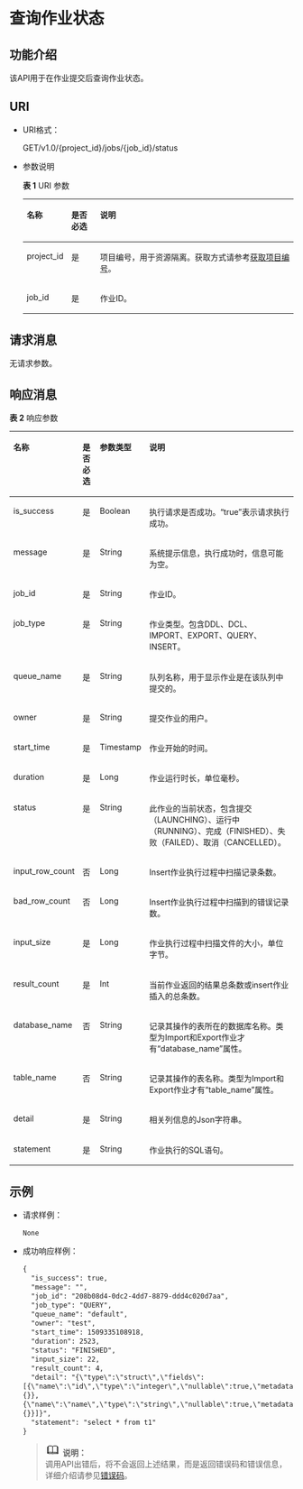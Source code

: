 # 查询作业状态<a name="dli_02_0021"></a>

## 功能介绍<a name="s496342c202f14ee79328ef1d402370a2"></a>

该API用于在作业提交后查询作业状态。

## URI<a name="s7b7722e9846948a786d2c664268e3089"></a>

-   URI格式：

    GET/v1.0/\{project\_id\}/jobs/\{job\_id\}/status


-   参数说明

    **表 1**  URI 参数

    <a name="zh-cn_topic_0069077810_table24315590"></a>
    <table><thead align="left"><tr id="zh-cn_topic_0069077810_row46073164"><th class="cellrowborder" valign="top" width="11%" id="mcps1.2.4.1.1"><p id="a8d97f8ce4ef844a98f45f8ad3d9785ad"><a name="a8d97f8ce4ef844a98f45f8ad3d9785ad"></a><a name="a8d97f8ce4ef844a98f45f8ad3d9785ad"></a>名称</p>
    </th>
    <th class="cellrowborder" valign="top" width="11%" id="mcps1.2.4.1.2"><p id="a1e25efb113014e3ab7d852b5785f1243"><a name="a1e25efb113014e3ab7d852b5785f1243"></a><a name="a1e25efb113014e3ab7d852b5785f1243"></a>是否必选</p>
    </th>
    <th class="cellrowborder" valign="top" width="78%" id="mcps1.2.4.1.3"><p id="ad2abe90beeaa4b18a1a527322bfec29b"><a name="ad2abe90beeaa4b18a1a527322bfec29b"></a><a name="ad2abe90beeaa4b18a1a527322bfec29b"></a>说明</p>
    </th>
    </tr>
    </thead>
    <tbody><tr id="row105081938174012"><td class="cellrowborder" valign="top" width="11%" headers="mcps1.2.4.1.1 "><p id="zh-cn_topic_0069077803_p43412436"><a name="zh-cn_topic_0069077803_p43412436"></a><a name="zh-cn_topic_0069077803_p43412436"></a>project_id</p>
    </td>
    <td class="cellrowborder" valign="top" width="11%" headers="mcps1.2.4.1.2 "><p id="zh-cn_topic_0069077803_p26746391"><a name="zh-cn_topic_0069077803_p26746391"></a><a name="zh-cn_topic_0069077803_p26746391"></a>是</p>
    </td>
    <td class="cellrowborder" valign="top" width="78%" headers="mcps1.2.4.1.3 "><p id="zh-cn_topic_0069077803_p18974100"><a name="zh-cn_topic_0069077803_p18974100"></a><a name="zh-cn_topic_0069077803_p18974100"></a>项目编号，用于资源隔离。获取方式请参考<a href="获取项目编号.md">获取项目编号</a>。</p>
    </td>
    </tr>
    <tr id="zh-cn_topic_0069077810_row23325002"><td class="cellrowborder" valign="top" width="11%" headers="mcps1.2.4.1.1 "><p id="zh-cn_topic_0069077810_p10277022"><a name="zh-cn_topic_0069077810_p10277022"></a><a name="zh-cn_topic_0069077810_p10277022"></a>job_id</p>
    </td>
    <td class="cellrowborder" valign="top" width="11%" headers="mcps1.2.4.1.2 "><p id="zh-cn_topic_0069077810_p27132417"><a name="zh-cn_topic_0069077810_p27132417"></a><a name="zh-cn_topic_0069077810_p27132417"></a>是</p>
    </td>
    <td class="cellrowborder" valign="top" width="78%" headers="mcps1.2.4.1.3 "><p id="zh-cn_topic_0069077810_p50242206"><a name="zh-cn_topic_0069077810_p50242206"></a><a name="zh-cn_topic_0069077810_p50242206"></a>作业ID。</p>
    </td>
    </tr>
    </tbody>
    </table>


## 请求消息<a name="section747724121"></a>

无请求参数。

## 响应消息<a name="s1bb1f6041ed74a2f95c4381892f77c43"></a>

**表 2**  响应参数

<a name="zh-cn_topic_0069077810_table54649100"></a>
<table><thead align="left"><tr id="zh-cn_topic_0069077810_row12270800"><th class="cellrowborder" valign="top" width="15.49%" id="mcps1.2.5.1.1"><p id="zh-cn_topic_0069077810_p632755735911"><a name="zh-cn_topic_0069077810_p632755735911"></a><a name="zh-cn_topic_0069077810_p632755735911"></a>名称</p>
</th>
<th class="cellrowborder" valign="top" width="6.510000000000001%" id="mcps1.2.5.1.2"><p id="zh-cn_topic_0069077810_p132745725917"><a name="zh-cn_topic_0069077810_p132745725917"></a><a name="zh-cn_topic_0069077810_p132745725917"></a>是否必选</p>
</th>
<th class="cellrowborder" valign="top" width="11%" id="mcps1.2.5.1.3"><p id="zh-cn_topic_0069077810_p632795716598"><a name="zh-cn_topic_0069077810_p632795716598"></a><a name="zh-cn_topic_0069077810_p632795716598"></a>参数类型</p>
</th>
<th class="cellrowborder" valign="top" width="67%" id="mcps1.2.5.1.4"><p id="aa7dfa3e390954ecc98c289dd0d13b610"><a name="aa7dfa3e390954ecc98c289dd0d13b610"></a><a name="aa7dfa3e390954ecc98c289dd0d13b610"></a>说明</p>
</th>
</tr>
</thead>
<tbody><tr id="zh-cn_topic_0069077810_row34167206"><td class="cellrowborder" valign="top" width="15.49%" headers="mcps1.2.5.1.1 "><p id="zh-cn_topic_0069077810_p16080284"><a name="zh-cn_topic_0069077810_p16080284"></a><a name="zh-cn_topic_0069077810_p16080284"></a>is_success</p>
</td>
<td class="cellrowborder" valign="top" width="6.510000000000001%" headers="mcps1.2.5.1.2 "><p id="zh-cn_topic_0069077810_p27434664"><a name="zh-cn_topic_0069077810_p27434664"></a><a name="zh-cn_topic_0069077810_p27434664"></a>是</p>
</td>
<td class="cellrowborder" valign="top" width="11%" headers="mcps1.2.5.1.3 "><p id="zh-cn_topic_0069077810_p7615279"><a name="zh-cn_topic_0069077810_p7615279"></a><a name="zh-cn_topic_0069077810_p7615279"></a>Boolean</p>
</td>
<td class="cellrowborder" valign="top" width="67%" headers="mcps1.2.5.1.4 "><p id="zh-cn_topic_0069077810_p12857883"><a name="zh-cn_topic_0069077810_p12857883"></a><a name="zh-cn_topic_0069077810_p12857883"></a>执行请求是否成功。<span class="parmvalue" id="parmvalue6365117116526"><a name="parmvalue6365117116526"></a><a name="parmvalue6365117116526"></a>“true”</span>表示请求执行成功。</p>
</td>
</tr>
<tr id="zh-cn_topic_0069077810_row48612091"><td class="cellrowborder" valign="top" width="15.49%" headers="mcps1.2.5.1.1 "><p id="zh-cn_topic_0069077810_p45265273"><a name="zh-cn_topic_0069077810_p45265273"></a><a name="zh-cn_topic_0069077810_p45265273"></a>message</p>
</td>
<td class="cellrowborder" valign="top" width="6.510000000000001%" headers="mcps1.2.5.1.2 "><p id="zh-cn_topic_0069077810_p42608463"><a name="zh-cn_topic_0069077810_p42608463"></a><a name="zh-cn_topic_0069077810_p42608463"></a>是</p>
</td>
<td class="cellrowborder" valign="top" width="11%" headers="mcps1.2.5.1.3 "><p id="zh-cn_topic_0069077810_p28733478"><a name="zh-cn_topic_0069077810_p28733478"></a><a name="zh-cn_topic_0069077810_p28733478"></a>String</p>
</td>
<td class="cellrowborder" valign="top" width="67%" headers="mcps1.2.5.1.4 "><p id="a4fa277540d3e42e48cec2027a36ca6bc"><a name="a4fa277540d3e42e48cec2027a36ca6bc"></a><a name="a4fa277540d3e42e48cec2027a36ca6bc"></a>系统提示信息，执行成功时，信息可能为空。</p>
</td>
</tr>
<tr id="zh-cn_topic_0069077810_row8740180"><td class="cellrowborder" valign="top" width="15.49%" headers="mcps1.2.5.1.1 "><p id="zh-cn_topic_0069077810_p36865955"><a name="zh-cn_topic_0069077810_p36865955"></a><a name="zh-cn_topic_0069077810_p36865955"></a>job_id</p>
</td>
<td class="cellrowborder" valign="top" width="6.510000000000001%" headers="mcps1.2.5.1.2 "><p id="zh-cn_topic_0069077810_p33352367"><a name="zh-cn_topic_0069077810_p33352367"></a><a name="zh-cn_topic_0069077810_p33352367"></a>是</p>
</td>
<td class="cellrowborder" valign="top" width="11%" headers="mcps1.2.5.1.3 "><p id="zh-cn_topic_0069077810_p17187167"><a name="zh-cn_topic_0069077810_p17187167"></a><a name="zh-cn_topic_0069077810_p17187167"></a>String</p>
</td>
<td class="cellrowborder" valign="top" width="67%" headers="mcps1.2.5.1.4 "><p id="zh-cn_topic_0069077810_p49983259"><a name="zh-cn_topic_0069077810_p49983259"></a><a name="zh-cn_topic_0069077810_p49983259"></a>作业ID。</p>
</td>
</tr>
<tr id="zh-cn_topic_0069077810_row47196154"><td class="cellrowborder" valign="top" width="15.49%" headers="mcps1.2.5.1.1 "><p id="zh-cn_topic_0069077810_p64792116"><a name="zh-cn_topic_0069077810_p64792116"></a><a name="zh-cn_topic_0069077810_p64792116"></a>job_type</p>
</td>
<td class="cellrowborder" valign="top" width="6.510000000000001%" headers="mcps1.2.5.1.2 "><p id="zh-cn_topic_0069077810_p13670063"><a name="zh-cn_topic_0069077810_p13670063"></a><a name="zh-cn_topic_0069077810_p13670063"></a>是</p>
</td>
<td class="cellrowborder" valign="top" width="11%" headers="mcps1.2.5.1.3 "><p id="zh-cn_topic_0069077810_p33533331"><a name="zh-cn_topic_0069077810_p33533331"></a><a name="zh-cn_topic_0069077810_p33533331"></a>String</p>
</td>
<td class="cellrowborder" valign="top" width="67%" headers="mcps1.2.5.1.4 "><p id="a2b151253b7da4442994ace501caef7ea"><a name="a2b151253b7da4442994ace501caef7ea"></a><a name="a2b151253b7da4442994ace501caef7ea"></a>作业类型。包含DDL、DCL、IMPORT、EXPORT、QUERY、INSERT。</p>
</td>
</tr>
<tr id="zh-cn_topic_0069077810_row18171838"><td class="cellrowborder" valign="top" width="15.49%" headers="mcps1.2.5.1.1 "><p id="zh-cn_topic_0069077810_p62632782"><a name="zh-cn_topic_0069077810_p62632782"></a><a name="zh-cn_topic_0069077810_p62632782"></a>queue_name</p>
</td>
<td class="cellrowborder" valign="top" width="6.510000000000001%" headers="mcps1.2.5.1.2 "><p id="zh-cn_topic_0069077810_p40090562"><a name="zh-cn_topic_0069077810_p40090562"></a><a name="zh-cn_topic_0069077810_p40090562"></a>是</p>
</td>
<td class="cellrowborder" valign="top" width="11%" headers="mcps1.2.5.1.3 "><p id="zh-cn_topic_0069077810_p26110083"><a name="zh-cn_topic_0069077810_p26110083"></a><a name="zh-cn_topic_0069077810_p26110083"></a>String</p>
</td>
<td class="cellrowborder" valign="top" width="67%" headers="mcps1.2.5.1.4 "><p id="zh-cn_topic_0069077810_p34541944"><a name="zh-cn_topic_0069077810_p34541944"></a><a name="zh-cn_topic_0069077810_p34541944"></a>队列名称，用于显示作业是在该队列中提交的。</p>
</td>
</tr>
<tr id="zh-cn_topic_0069077810_row42442041"><td class="cellrowborder" valign="top" width="15.49%" headers="mcps1.2.5.1.1 "><p id="zh-cn_topic_0069077810_p15253336"><a name="zh-cn_topic_0069077810_p15253336"></a><a name="zh-cn_topic_0069077810_p15253336"></a>owner</p>
</td>
<td class="cellrowborder" valign="top" width="6.510000000000001%" headers="mcps1.2.5.1.2 "><p id="zh-cn_topic_0069077810_p27560736"><a name="zh-cn_topic_0069077810_p27560736"></a><a name="zh-cn_topic_0069077810_p27560736"></a>是</p>
</td>
<td class="cellrowborder" valign="top" width="11%" headers="mcps1.2.5.1.3 "><p id="zh-cn_topic_0069077810_p17827128"><a name="zh-cn_topic_0069077810_p17827128"></a><a name="zh-cn_topic_0069077810_p17827128"></a>String</p>
</td>
<td class="cellrowborder" valign="top" width="67%" headers="mcps1.2.5.1.4 "><p id="zh-cn_topic_0069077810_p128555228506"><a name="zh-cn_topic_0069077810_p128555228506"></a><a name="zh-cn_topic_0069077810_p128555228506"></a>提交作业的用户。</p>
</td>
</tr>
<tr id="zh-cn_topic_0069077810_row43965709"><td class="cellrowborder" valign="top" width="15.49%" headers="mcps1.2.5.1.1 "><p id="zh-cn_topic_0069077810_p4452677"><a name="zh-cn_topic_0069077810_p4452677"></a><a name="zh-cn_topic_0069077810_p4452677"></a>start_time</p>
</td>
<td class="cellrowborder" valign="top" width="6.510000000000001%" headers="mcps1.2.5.1.2 "><p id="zh-cn_topic_0069077810_p25122570"><a name="zh-cn_topic_0069077810_p25122570"></a><a name="zh-cn_topic_0069077810_p25122570"></a>是</p>
</td>
<td class="cellrowborder" valign="top" width="11%" headers="mcps1.2.5.1.3 "><p id="zh-cn_topic_0069077810_p21662275"><a name="zh-cn_topic_0069077810_p21662275"></a><a name="zh-cn_topic_0069077810_p21662275"></a>Timestamp</p>
</td>
<td class="cellrowborder" valign="top" width="67%" headers="mcps1.2.5.1.4 "><p id="zh-cn_topic_0069077810_p9813849"><a name="zh-cn_topic_0069077810_p9813849"></a><a name="zh-cn_topic_0069077810_p9813849"></a>作业开始的时间。</p>
</td>
</tr>
<tr id="zh-cn_topic_0069077810_row51786216"><td class="cellrowborder" valign="top" width="15.49%" headers="mcps1.2.5.1.1 "><p id="zh-cn_topic_0069077810_p33934001"><a name="zh-cn_topic_0069077810_p33934001"></a><a name="zh-cn_topic_0069077810_p33934001"></a>duration</p>
</td>
<td class="cellrowborder" valign="top" width="6.510000000000001%" headers="mcps1.2.5.1.2 "><p id="zh-cn_topic_0069077810_p64299566"><a name="zh-cn_topic_0069077810_p64299566"></a><a name="zh-cn_topic_0069077810_p64299566"></a>是</p>
</td>
<td class="cellrowborder" valign="top" width="11%" headers="mcps1.2.5.1.3 "><p id="zh-cn_topic_0069077810_p40882376"><a name="zh-cn_topic_0069077810_p40882376"></a><a name="zh-cn_topic_0069077810_p40882376"></a>Long</p>
</td>
<td class="cellrowborder" valign="top" width="67%" headers="mcps1.2.5.1.4 "><p id="zh-cn_topic_0069077810_p23138150"><a name="zh-cn_topic_0069077810_p23138150"></a><a name="zh-cn_topic_0069077810_p23138150"></a>作业运行时长，单位毫秒。</p>
</td>
</tr>
<tr id="zh-cn_topic_0069077810_row6916762"><td class="cellrowborder" valign="top" width="15.49%" headers="mcps1.2.5.1.1 "><p id="zh-cn_topic_0069077810_p23386874"><a name="zh-cn_topic_0069077810_p23386874"></a><a name="zh-cn_topic_0069077810_p23386874"></a>status</p>
</td>
<td class="cellrowborder" valign="top" width="6.510000000000001%" headers="mcps1.2.5.1.2 "><p id="zh-cn_topic_0069077810_p15288659"><a name="zh-cn_topic_0069077810_p15288659"></a><a name="zh-cn_topic_0069077810_p15288659"></a>是</p>
</td>
<td class="cellrowborder" valign="top" width="11%" headers="mcps1.2.5.1.3 "><p id="zh-cn_topic_0069077810_p30421836"><a name="zh-cn_topic_0069077810_p30421836"></a><a name="zh-cn_topic_0069077810_p30421836"></a>String</p>
</td>
<td class="cellrowborder" valign="top" width="67%" headers="mcps1.2.5.1.4 "><p id="zh-cn_topic_0069077810_p48249613"><a name="zh-cn_topic_0069077810_p48249613"></a><a name="zh-cn_topic_0069077810_p48249613"></a>此作业的当前状态，包含提交（LAUNCHING）、运行中（RUNNING）、完成（FINISHED）、失败（FAILED）、取消（CANCELLED）。</p>
</td>
</tr>
<tr id="row11848732145518"><td class="cellrowborder" valign="top" width="15.49%" headers="mcps1.2.5.1.1 "><p id="p158492320554"><a name="p158492320554"></a><a name="p158492320554"></a>input_row_count</p>
</td>
<td class="cellrowborder" valign="top" width="6.510000000000001%" headers="mcps1.2.5.1.2 "><p id="p1784983215513"><a name="p1784983215513"></a><a name="p1784983215513"></a>否</p>
</td>
<td class="cellrowborder" valign="top" width="11%" headers="mcps1.2.5.1.3 "><p id="p08493320558"><a name="p08493320558"></a><a name="p08493320558"></a>Long</p>
</td>
<td class="cellrowborder" valign="top" width="67%" headers="mcps1.2.5.1.4 "><p id="p148493324559"><a name="p148493324559"></a><a name="p148493324559"></a>Insert作业执行过程中扫描记录条数。</p>
</td>
</tr>
<tr id="row156471176381"><td class="cellrowborder" valign="top" width="15.49%" headers="mcps1.2.5.1.1 "><p id="p2647121712382"><a name="p2647121712382"></a><a name="p2647121712382"></a>bad_row_count</p>
</td>
<td class="cellrowborder" valign="top" width="6.510000000000001%" headers="mcps1.2.5.1.2 "><p id="p5649417173811"><a name="p5649417173811"></a><a name="p5649417173811"></a>否</p>
</td>
<td class="cellrowborder" valign="top" width="11%" headers="mcps1.2.5.1.3 "><p id="p106495177381"><a name="p106495177381"></a><a name="p106495177381"></a>Long</p>
</td>
<td class="cellrowborder" valign="top" width="67%" headers="mcps1.2.5.1.4 "><p id="p064971733814"><a name="p064971733814"></a><a name="p064971733814"></a>Insert作业执行过程中扫描到的错误记录数。</p>
</td>
</tr>
<tr id="zh-cn_topic_0069077810_row31593336"><td class="cellrowborder" valign="top" width="15.49%" headers="mcps1.2.5.1.1 "><p id="zh-cn_topic_0069077810_p8923449"><a name="zh-cn_topic_0069077810_p8923449"></a><a name="zh-cn_topic_0069077810_p8923449"></a>input_size</p>
</td>
<td class="cellrowborder" valign="top" width="6.510000000000001%" headers="mcps1.2.5.1.2 "><p id="zh-cn_topic_0069077810_p51710807"><a name="zh-cn_topic_0069077810_p51710807"></a><a name="zh-cn_topic_0069077810_p51710807"></a>是</p>
</td>
<td class="cellrowborder" valign="top" width="11%" headers="mcps1.2.5.1.3 "><p id="zh-cn_topic_0069077810_p27825849"><a name="zh-cn_topic_0069077810_p27825849"></a><a name="zh-cn_topic_0069077810_p27825849"></a>Long</p>
</td>
<td class="cellrowborder" valign="top" width="67%" headers="mcps1.2.5.1.4 "><p id="zh-cn_topic_0069077810_p39301320"><a name="zh-cn_topic_0069077810_p39301320"></a><a name="zh-cn_topic_0069077810_p39301320"></a>作业执行过程中扫描文件的大小，单位字节。</p>
</td>
</tr>
<tr id="zh-cn_topic_0069077810_row18167563"><td class="cellrowborder" valign="top" width="15.49%" headers="mcps1.2.5.1.1 "><p id="zh-cn_topic_0069077810_p62286536"><a name="zh-cn_topic_0069077810_p62286536"></a><a name="zh-cn_topic_0069077810_p62286536"></a>result_count</p>
</td>
<td class="cellrowborder" valign="top" width="6.510000000000001%" headers="mcps1.2.5.1.2 "><p id="zh-cn_topic_0069077810_p12044645"><a name="zh-cn_topic_0069077810_p12044645"></a><a name="zh-cn_topic_0069077810_p12044645"></a>是</p>
</td>
<td class="cellrowborder" valign="top" width="11%" headers="mcps1.2.5.1.3 "><p id="zh-cn_topic_0069077810_p36092170"><a name="zh-cn_topic_0069077810_p36092170"></a><a name="zh-cn_topic_0069077810_p36092170"></a>Int</p>
</td>
<td class="cellrowborder" valign="top" width="67%" headers="mcps1.2.5.1.4 "><p id="zh-cn_topic_0069077810_p37784672"><a name="zh-cn_topic_0069077810_p37784672"></a><a name="zh-cn_topic_0069077810_p37784672"></a>当前作业返回的结果总条数或insert作业插入的总条数。</p>
</td>
</tr>
<tr id="zh-cn_topic_0069077810_row4517733"><td class="cellrowborder" valign="top" width="15.49%" headers="mcps1.2.5.1.1 "><p id="zh-cn_topic_0069077810_p30392070"><a name="zh-cn_topic_0069077810_p30392070"></a><a name="zh-cn_topic_0069077810_p30392070"></a>database_name</p>
</td>
<td class="cellrowborder" valign="top" width="6.510000000000001%" headers="mcps1.2.5.1.2 "><p id="zh-cn_topic_0069077810_p45838637"><a name="zh-cn_topic_0069077810_p45838637"></a><a name="zh-cn_topic_0069077810_p45838637"></a>否</p>
</td>
<td class="cellrowborder" valign="top" width="11%" headers="mcps1.2.5.1.3 "><p id="zh-cn_topic_0069077810_p21942079"><a name="zh-cn_topic_0069077810_p21942079"></a><a name="zh-cn_topic_0069077810_p21942079"></a>String</p>
</td>
<td class="cellrowborder" valign="top" width="67%" headers="mcps1.2.5.1.4 "><p id="p32508492111553"><a name="p32508492111553"></a><a name="p32508492111553"></a>记录其操作的表所在的数据库名称。类型为Import和Export作业才有<span class="parmname" id="parmname525455711164"><a name="parmname525455711164"></a><a name="parmname525455711164"></a>“database_name”</span>属性。</p>
</td>
</tr>
<tr id="zh-cn_topic_0069077810_row23866461"><td class="cellrowborder" valign="top" width="15.49%" headers="mcps1.2.5.1.1 "><p id="zh-cn_topic_0069077810_p54135198"><a name="zh-cn_topic_0069077810_p54135198"></a><a name="zh-cn_topic_0069077810_p54135198"></a>table_name</p>
</td>
<td class="cellrowborder" valign="top" width="6.510000000000001%" headers="mcps1.2.5.1.2 "><p id="zh-cn_topic_0069077810_p22874919"><a name="zh-cn_topic_0069077810_p22874919"></a><a name="zh-cn_topic_0069077810_p22874919"></a>否</p>
</td>
<td class="cellrowborder" valign="top" width="11%" headers="mcps1.2.5.1.3 "><p id="zh-cn_topic_0069077810_p40929185"><a name="zh-cn_topic_0069077810_p40929185"></a><a name="zh-cn_topic_0069077810_p40929185"></a>String</p>
</td>
<td class="cellrowborder" valign="top" width="67%" headers="mcps1.2.5.1.4 "><p id="p14938010111616"><a name="p14938010111616"></a><a name="p14938010111616"></a>记录其操作的表名称。类型为Import和Export作业才有<span class="parmname" id="parmname46290033111626"><a name="parmname46290033111626"></a><a name="parmname46290033111626"></a>“table_name”</span>属性。</p>
</td>
</tr>
<tr id="row192841922151818"><td class="cellrowborder" valign="top" width="15.49%" headers="mcps1.2.5.1.1 "><p id="p82841122111811"><a name="p82841122111811"></a><a name="p82841122111811"></a>detail</p>
</td>
<td class="cellrowborder" valign="top" width="6.510000000000001%" headers="mcps1.2.5.1.2 "><p id="p82840223185"><a name="p82840223185"></a><a name="p82840223185"></a>是</p>
</td>
<td class="cellrowborder" valign="top" width="11%" headers="mcps1.2.5.1.3 "><p id="p628492211816"><a name="p628492211816"></a><a name="p628492211816"></a>String</p>
</td>
<td class="cellrowborder" valign="top" width="67%" headers="mcps1.2.5.1.4 "><p id="p1928412216186"><a name="p1928412216186"></a><a name="p1928412216186"></a>相关列信息的Json字符串。</p>
</td>
</tr>
<tr id="zh-cn_topic_0069077810_row41040854"><td class="cellrowborder" valign="top" width="15.49%" headers="mcps1.2.5.1.1 "><p id="zh-cn_topic_0069077810_p35974848"><a name="zh-cn_topic_0069077810_p35974848"></a><a name="zh-cn_topic_0069077810_p35974848"></a>statement</p>
</td>
<td class="cellrowborder" valign="top" width="6.510000000000001%" headers="mcps1.2.5.1.2 "><p id="zh-cn_topic_0069077810_p28281558"><a name="zh-cn_topic_0069077810_p28281558"></a><a name="zh-cn_topic_0069077810_p28281558"></a>是</p>
</td>
<td class="cellrowborder" valign="top" width="11%" headers="mcps1.2.5.1.3 "><p id="zh-cn_topic_0069077810_p9104898"><a name="zh-cn_topic_0069077810_p9104898"></a><a name="zh-cn_topic_0069077810_p9104898"></a>String</p>
</td>
<td class="cellrowborder" valign="top" width="67%" headers="mcps1.2.5.1.4 "><p id="zh-cn_topic_0069077810_p66408105"><a name="zh-cn_topic_0069077810_p66408105"></a><a name="zh-cn_topic_0069077810_p66408105"></a>作业执行的SQL语句。</p>
</td>
</tr>
</tbody>
</table>

## 示例<a name="section54022231174439"></a>

-   请求样例：

    ```
    None
    ```

-   成功响应样例：

    ```
    {
      "is_success": true,
      "message": "",
      "job_id": "208b08d4-0dc2-4dd7-8879-ddd4c020d7aa",
      "job_type": "QUERY",
      "queue_name": "default",
      "owner": "test",
      "start_time": 1509335108918,
      "duration": 2523,
      "status": "FINISHED",
      "input_size": 22,
      "result_count": 4,
      "detail": "{\"type\":\"struct\",\"fields\":[{\"name\":\"id\",\"type\":\"integer\",\"nullable\":true,\"metadata\":{}},{\"name\":\"name\",\"type\":\"string\",\"nullable\":true,\"metadata\":{}}]}",
      "statement": "select * from t1"
    }
    ```

    >![](public_sys-resources/icon-note.gif) **说明：**   
    >调用API出错后，将不会返回上述结果，而是返回错误码和错误信息，详细介绍请参见[错误码](错误码.md)。  


